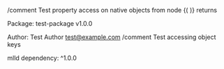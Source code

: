 /comment Test property access on native objects from node {( )} returns

Package: test-package v1.0.0

Author: Test Author <test@example.com>
/comment Test accessing object keys

mlld dependency: ^1.0.0
